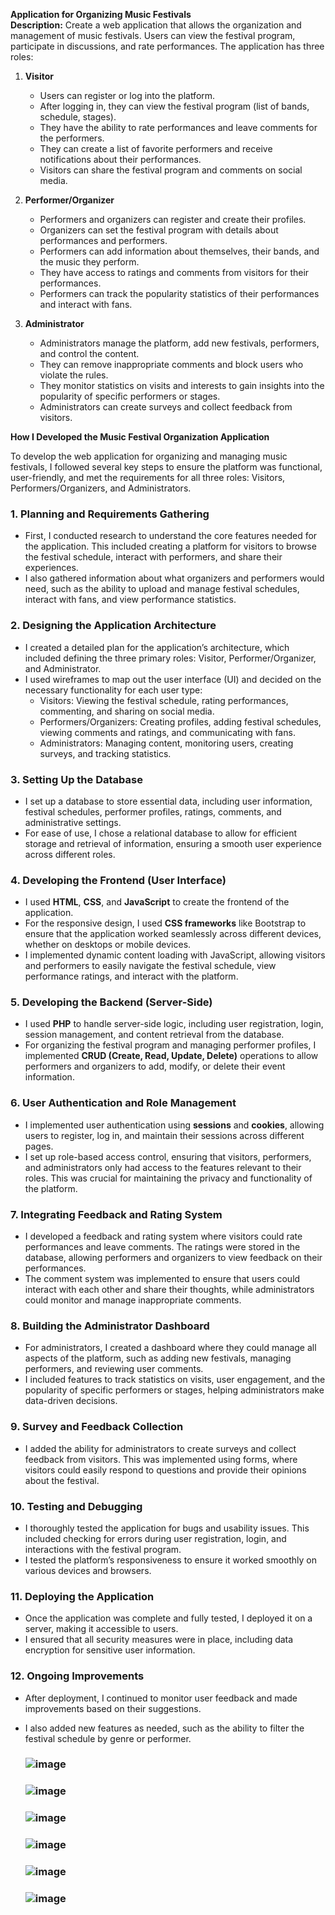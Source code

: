 **Application for Organizing Music Festivals**  
**Description:** Create a web application that allows the organization and management of music festivals. Users can view the festival program, participate in discussions, and rate performances. The application has three roles:

1. **Visitor**
   - Users can register or log into the platform.
   - After logging in, they can view the festival program (list of bands, schedule, stages).
   - They have the ability to rate performances and leave comments for the performers.
   - They can create a list of favorite performers and receive notifications about their performances.
   - Visitors can share the festival program and comments on social media.

2. **Performer/Organizer**
   - Performers and organizers can register and create their profiles.
   - Organizers can set the festival program with details about performances and performers.
   - Performers can add information about themselves, their bands, and the music they perform.
   - They have access to ratings and comments from visitors for their performances.
   - Performers can track the popularity statistics of their performances and interact with fans.

3. **Administrator**
   - Administrators manage the platform, add new festivals, performers, and control the content.
   - They can remove inappropriate comments and block users who violate the rules.
   - They monitor statistics on visits and interests to gain insights into the popularity of specific performers or stages.
   - Administrators can create surveys and collect feedback from visitors.
  
  **How I Developed the Music Festival Organization Application**

To develop the web application for organizing and managing music festivals, I followed several key steps to ensure the platform was functional, user-friendly, and met the requirements for all three roles: Visitors, Performers/Organizers, and Administrators.

### 1. **Planning and Requirements Gathering**
   - First, I conducted research to understand the core features needed for the application. This included creating a platform for visitors to browse the festival schedule, interact with performers, and share their experiences.
   - I also gathered information about what organizers and performers would need, such as the ability to upload and manage festival schedules, interact with fans, and view performance statistics.

### 2. **Designing the Application Architecture**
   - I created a detailed plan for the application’s architecture, which included defining the three primary roles: Visitor, Performer/Organizer, and Administrator.
   - I used wireframes to map out the user interface (UI) and decided on the necessary functionality for each user type:
     - Visitors: Viewing the festival schedule, rating performances, commenting, and sharing on social media.
     - Performers/Organizers: Creating profiles, adding festival schedules, viewing comments and ratings, and communicating with fans.
     - Administrators: Managing content, monitoring users, creating surveys, and tracking statistics.

### 3. **Setting Up the Database**
   - I set up a database to store essential data, including user information, festival schedules, performer profiles, ratings, comments, and administrative settings.
   - For ease of use, I chose a relational database to allow for efficient storage and retrieval of information, ensuring a smooth user experience across different roles.

### 4. **Developing the Frontend (User Interface)**
   - I used **HTML**, **CSS**, and **JavaScript** to create the frontend of the application.
   - For the responsive design, I used **CSS frameworks** like Bootstrap to ensure that the application worked seamlessly across different devices, whether on desktops or mobile devices.
   - I implemented dynamic content loading with JavaScript, allowing visitors and performers to easily navigate the festival schedule, view performance ratings, and interact with the platform.

### 5. **Developing the Backend (Server-Side)**
   - I used **PHP** to handle server-side logic, including user registration, login, session management, and content retrieval from the database.
   - For organizing the festival program and managing performer profiles, I implemented **CRUD (Create, Read, Update, Delete)** operations to allow performers and organizers to add, modify, or delete their event information.

### 6. **User Authentication and Role Management**
   - I implemented user authentication using **sessions** and **cookies**, allowing users to register, log in, and maintain their sessions across different pages.
   - I set up role-based access control, ensuring that visitors, performers, and administrators only had access to the features relevant to their roles. This was crucial for maintaining the privacy and functionality of the platform.

### 7. **Integrating Feedback and Rating System**
   - I developed a feedback and rating system where visitors could rate performances and leave comments. The ratings were stored in the database, allowing performers and organizers to view feedback on their performances.
   - The comment system was implemented to ensure that users could interact with each other and share their thoughts, while administrators could monitor and manage inappropriate comments.

### 8. **Building the Administrator Dashboard**
   - For administrators, I created a dashboard where they could manage all aspects of the platform, such as adding new festivals, managing performers, and reviewing user comments.
   - I included features to track statistics on visits, user engagement, and the popularity of specific performers or stages, helping administrators make data-driven decisions.

### 9. **Survey and Feedback Collection**
   - I added the ability for administrators to create surveys and collect feedback from visitors. This was implemented using forms, where visitors could easily respond to questions and provide their opinions about the festival.

### 10. **Testing and Debugging**
   - I thoroughly tested the application for bugs and usability issues. This included checking for errors during user registration, login, and interactions with the festival program.
   - I tested the platform’s responsiveness to ensure it worked smoothly on various devices and browsers.

### 11. **Deploying the Application**
   - Once the application was complete and fully tested, I deployed it on a server, making it accessible to users.
   - I ensured that all security measures were in place, including data encryption for sensitive user information.

### 12. **Ongoing Improvements**
   - After deployment, I continued to monitor user feedback and made improvements based on their suggestions.
   - I also added new features as needed, such as the ability to filter the festival schedule by genre or performer.


     ### ![image](https://github.com/user-attachments/assets/a74c3106-c4bf-496c-bda9-f9649692816e)
     ### ![image](https://github.com/user-attachments/assets/f998b20c-3730-4bde-9282-c4d98cce6de2)
     ### ![image](https://github.com/user-attachments/assets/a19608e4-f964-48e8-905c-e16033d42bbb)
     ### ![image](https://github.com/user-attachments/assets/87fd94e4-1b7f-4ea5-a1ca-92cc1aa00ce8)
     ### ![image](https://github.com/user-attachments/assets/f121cf82-3f3b-4086-8fef-f21fe628f2f0)
     ### ![image](https://github.com/user-attachments/assets/d88921f8-c13a-425c-a5bf-7eba5c90cf83)




     


